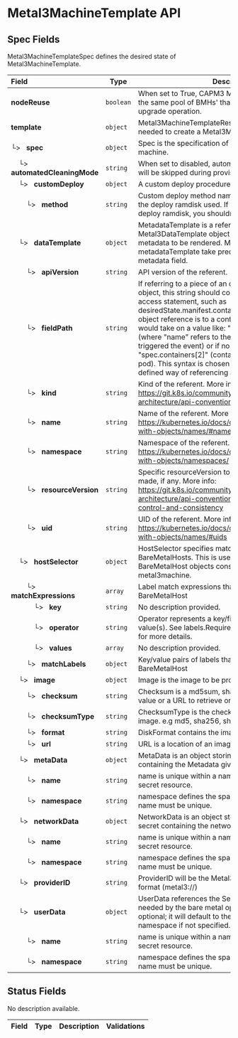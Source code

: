 # Metal3MachineTemplate API

## Spec Fields

Metal3MachineTemplateSpec defines the desired state of Metal3MachineTemplate.

| Field | Type | Description | Validations |
|:---|---|---|---|
|  **nodeReuse** | `boolean` | When set to True, CAPM3 Machine controller will pick the same pool of BMHs' that were released during the upgrade operation. | N/A |
|  **template** | `object` | Metal3MachineTemplateResource describes the data needed to create a Metal3Machine from a template. | N/A |
| └>&nbsp;&nbsp; **spec** | `object` | Spec is the specification of the desired behavior of the machine. | N/A |
| &nbsp;&nbsp;&nbsp;&nbsp;└>&nbsp;&nbsp; **automatedCleaningMode** | `string` | When set to disabled, automated cleaning of host disks will be skipped during provisioning and deprovisioning. | N/A |
| &nbsp;&nbsp;&nbsp;&nbsp;└>&nbsp;&nbsp; **customDeploy** | `object` | A custom deploy procedure. | N/A |
| &nbsp;&nbsp;&nbsp;&nbsp;&nbsp;&nbsp;&nbsp;&nbsp;└>&nbsp;&nbsp; **method** | `string` | Custom deploy method name. This name is specific to the deploy ramdisk used. If you don't have a custom deploy ramdisk, you shouldn't use CustomDeploy. | N/A |
| &nbsp;&nbsp;&nbsp;&nbsp;└>&nbsp;&nbsp; **dataTemplate** | `object` | MetadataTemplate is a reference to a Metal3DataTemplate object containing a template of metadata to be rendered. Metadata keys defined in the metadataTemplate take precedence over keys defined in metadata field. | N/A |
| &nbsp;&nbsp;&nbsp;&nbsp;&nbsp;&nbsp;&nbsp;&nbsp;└>&nbsp;&nbsp; **apiVersion** | `string` | API version of the referent. | N/A |
| &nbsp;&nbsp;&nbsp;&nbsp;&nbsp;&nbsp;&nbsp;&nbsp;└>&nbsp;&nbsp; **fieldPath** | `string` | If referring to a piece of an object instead of an entire object, this string should contain a valid JSON/Go field access statement, such as desiredState.manifest.containers[2]. For example, if the object reference is to a container within a pod, this would take on a value like: "spec.containers{name}" (where "name" refers to the name of the container that triggered the event) or if no container name is specified "spec.containers[2]" (container with index 2 in this pod). This syntax is chosen only to have some well-defined way of referencing a part of an object. | N/A |
| &nbsp;&nbsp;&nbsp;&nbsp;&nbsp;&nbsp;&nbsp;&nbsp;└>&nbsp;&nbsp; **kind** | `string` | Kind of the referent. More info: https://git.k8s.io/community/contributors/devel/sig-architecture/api-conventions.md#types-kinds | N/A |
| &nbsp;&nbsp;&nbsp;&nbsp;&nbsp;&nbsp;&nbsp;&nbsp;└>&nbsp;&nbsp; **name** | `string` | Name of the referent. More info: https://kubernetes.io/docs/concepts/overview/working-with-objects/names/#names | N/A |
| &nbsp;&nbsp;&nbsp;&nbsp;&nbsp;&nbsp;&nbsp;&nbsp;└>&nbsp;&nbsp; **namespace** | `string` | Namespace of the referent. More info: https://kubernetes.io/docs/concepts/overview/working-with-objects/namespaces/ | N/A |
| &nbsp;&nbsp;&nbsp;&nbsp;&nbsp;&nbsp;&nbsp;&nbsp;└>&nbsp;&nbsp; **resourceVersion** | `string` | Specific resourceVersion to which this reference is made, if any. More info: https://git.k8s.io/community/contributors/devel/sig-architecture/api-conventions.md#concurrency-control-and-consistency | N/A |
| &nbsp;&nbsp;&nbsp;&nbsp;&nbsp;&nbsp;&nbsp;&nbsp;└>&nbsp;&nbsp; **uid** | `string` | UID of the referent. More info: https://kubernetes.io/docs/concepts/overview/working-with-objects/names/#uids | N/A |
| &nbsp;&nbsp;&nbsp;&nbsp;└>&nbsp;&nbsp; **hostSelector** | `object` | HostSelector specifies matching criteria for labels on BareMetalHosts. This is used to limit the set of BareMetalHost objects considered for claiming for a metal3machine. | N/A |
| &nbsp;&nbsp;&nbsp;&nbsp;&nbsp;&nbsp;&nbsp;&nbsp;└>&nbsp;&nbsp; **matchExpressions** | `array` | Label match expressions that must be true on a chosen BareMetalHost | N/A |
| &nbsp;&nbsp;&nbsp;&nbsp;&nbsp;&nbsp;&nbsp;&nbsp;&nbsp;&nbsp;&nbsp;&nbsp;└>&nbsp;&nbsp; **key** | `string` | No description provided. | N/A |
| &nbsp;&nbsp;&nbsp;&nbsp;&nbsp;&nbsp;&nbsp;&nbsp;&nbsp;&nbsp;&nbsp;&nbsp;└>&nbsp;&nbsp; **operator** | `string` | Operator represents a key/field's relationship to value(s). See labels.Requirement and fields.Requirement for more details. | N/A |
| &nbsp;&nbsp;&nbsp;&nbsp;&nbsp;&nbsp;&nbsp;&nbsp;&nbsp;&nbsp;&nbsp;&nbsp;└>&nbsp;&nbsp; **values** | `array` | No description provided. | N/A |
| &nbsp;&nbsp;&nbsp;&nbsp;&nbsp;&nbsp;&nbsp;&nbsp;└>&nbsp;&nbsp; **matchLabels** | `object` | Key/value pairs of labels that must exist on a chosen BareMetalHost | N/A |
| &nbsp;&nbsp;&nbsp;&nbsp;└>&nbsp;&nbsp; **image** | `object` | Image is the image to be provisioned. | N/A |
| &nbsp;&nbsp;&nbsp;&nbsp;&nbsp;&nbsp;&nbsp;&nbsp;└>&nbsp;&nbsp; **checksum** | `string` | Checksum is a md5sum, sha256sum or sha512sum value or a URL to retrieve one. | N/A |
| &nbsp;&nbsp;&nbsp;&nbsp;&nbsp;&nbsp;&nbsp;&nbsp;└>&nbsp;&nbsp; **checksumType** | `string` | ChecksumType is the checksum algorithm for the image. e.g md5, sha256, sha512 | N/A |
| &nbsp;&nbsp;&nbsp;&nbsp;&nbsp;&nbsp;&nbsp;&nbsp;└>&nbsp;&nbsp; **format** | `string` | DiskFormat contains the image disk format. | N/A |
| &nbsp;&nbsp;&nbsp;&nbsp;&nbsp;&nbsp;&nbsp;&nbsp;└>&nbsp;&nbsp; **url** | `string` | URL is a location of an image to deploy. | N/A |
| &nbsp;&nbsp;&nbsp;&nbsp;└>&nbsp;&nbsp; **metaData** | `object` | MetaData is an object storing the reference to the secret containing the Metadata given by the user. | N/A |
| &nbsp;&nbsp;&nbsp;&nbsp;&nbsp;&nbsp;&nbsp;&nbsp;└>&nbsp;&nbsp; **name** | `string` | name is unique within a namespace to reference a secret resource. | N/A |
| &nbsp;&nbsp;&nbsp;&nbsp;&nbsp;&nbsp;&nbsp;&nbsp;└>&nbsp;&nbsp; **namespace** | `string` | namespace defines the space within which the secret name must be unique. | N/A |
| &nbsp;&nbsp;&nbsp;&nbsp;└>&nbsp;&nbsp; **networkData** | `object` | NetworkData is an object storing the reference to the secret containing the network data given by the user. | N/A |
| &nbsp;&nbsp;&nbsp;&nbsp;&nbsp;&nbsp;&nbsp;&nbsp;└>&nbsp;&nbsp; **name** | `string` | name is unique within a namespace to reference a secret resource. | N/A |
| &nbsp;&nbsp;&nbsp;&nbsp;&nbsp;&nbsp;&nbsp;&nbsp;└>&nbsp;&nbsp; **namespace** | `string` | namespace defines the space within which the secret name must be unique. | N/A |
| &nbsp;&nbsp;&nbsp;&nbsp;└>&nbsp;&nbsp; **providerID** | `string` | ProviderID will be the Metal3 machine in ProviderID format (metal3://<bmh-uuid>) | N/A |
| &nbsp;&nbsp;&nbsp;&nbsp;└>&nbsp;&nbsp; **userData** | `object` | UserData references the Secret that holds user data needed by the bare metal operator. The Namespace is optional; it will default to the metal3machine's namespace if not specified. | N/A |
| &nbsp;&nbsp;&nbsp;&nbsp;&nbsp;&nbsp;&nbsp;&nbsp;└>&nbsp;&nbsp; **name** | `string` | name is unique within a namespace to reference a secret resource. | N/A |
| &nbsp;&nbsp;&nbsp;&nbsp;&nbsp;&nbsp;&nbsp;&nbsp;└>&nbsp;&nbsp; **namespace** | `string` | namespace defines the space within which the secret name must be unique. | N/A |
## Status Fields

No description available.

| Field | Type | Description | Validations |
|:---|---|---|---|
